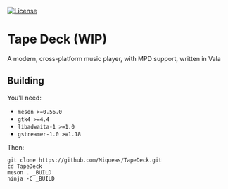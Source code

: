 [![License][LicenseBadge]][licenseURL]

# Tape Deck (WIP)

A modern, cross-platform music player, with MPD support, written in Vala

## Building

You'll need:

 * `meson >=0.56.0`
 * `gtk4 >=4.4`
 * `libadwaita-1 >=1.0`
 * `gstreamer-1.0 >=1.18`

Then:

```
git clone https://github.com/Miqueas/TapeDeck.git
cd TapeDeck
meson . _BUILD
ninja -C _BUILD
```

[LicenseBadge]: https://img.shields.io/badge/License-Zlib-brightgreen?style=flat
[LicenseURL]: https://opensource.org/licenses/Zlib